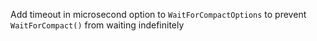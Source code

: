 Add timeout in microsecond option to `WaitForCompactOptions` to prevent `WaitForCompact()` from waiting indefinitely
